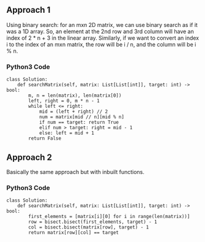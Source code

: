 ## Approach 1
Using binary search: for an mxn 2D matrix, we can use binary search as if it was a 1D array. So, an element at the 2nd row and 3rd column will have an index of 2 * n + 3 in the linear array.
Similarly, if we want to convert an index i to the index of an mxn matrix, the row will be i / n, and the column will be i % n.

### Python3 Code 

```
class Solution:
    def searchMatrix(self, matrix: List[List[int]], target: int) -> bool:
        m, n = len(matrix), len(matrix[0])
        left, right = 0, m * n - 1
        while left <= right:
            mid = (left + right) // 2
            num = matrix[mid // n][mid % n]
            if num == target: return True
            elif num > target: right = mid - 1
            else: left = mid + 1
        return False
```

## Approach 2
Basically the same approach but with inbuilt functions.

### Python3 Code

```
class Solution:
    def searchMatrix(self, matrix: List[List[int]], target: int) -> bool:       
        first_elements = [matrix[i][0] for i in range(len(matrix))]
        row = bisect.bisect(first_elements, target) - 1
        col = bisect.bisect(matrix[row], target) - 1
        return matrix[row][col] == target
```
